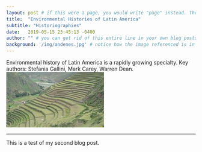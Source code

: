 ```yaml
---
layout: post # if this were a page, you would write "page" instead. They layouts are subtly different. Try it to see what happens.
title:  "Environmental Histories of Latin America"
subtitle: "Historiographies"
date:   2019-05-15 23:45:13 -0400
author: "" # you can get rid of this entire line in your own blog posts, and the page will display the name of the site's rowner, taken from the _config.yml file.
background: '/img/andenes.jpg' # notice how the image referenced is in your project's /img/posts/ folder.
---
```


Environmental history of Latin America is a rapidly growing specialty. Key authors: Stefania Gallini, Mark Carey, Warren Dean.
![description](/img/andenes.jpg)

---

This is a test of my second blog post.

